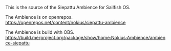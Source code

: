 This is the source of the Siepattu  Ambience for Sailfish OS.

The Ambience is on openrepos. https://openrepos.net/content/nokius/siepattu-ambience

The Ambience is build with OBS. https://build.merproject.org/package/show/home:Nokius:Ambience/ambience-siepattu


